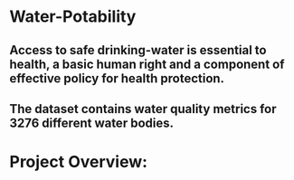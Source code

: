 # Water-Potability
## Access to safe drinking-water is essential to health, a basic human right and a component of effective policy for health protection.
## The dataset contains water quality metrics for 3276 different water bodies.
# Project Overview:
